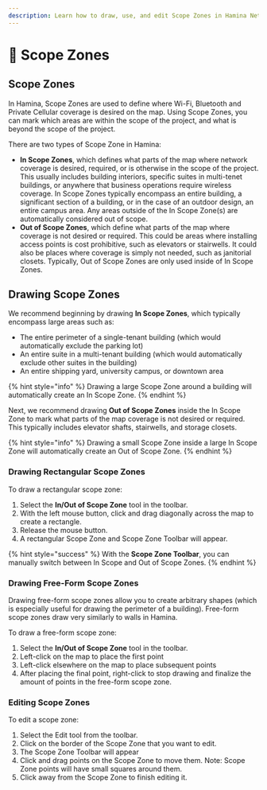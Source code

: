 ```yaml
---
description: Learn how to draw, use, and edit Scope Zones in Hamina Network Planner.
---
```


# 📍 Scope Zones

## Scope Zones

In Hamina, Scope Zones are used to define where Wi-Fi, Bluetooth and Private Cellular coverage is desired on the map. Using Scope Zones, you can mark which areas are within the scope of the project, and what is beyond the scope of the project.&#x20;

There are two types of Scope Zone in Hamina:

* **In Scope Zones**, which defines what parts of the map where network coverage is desired, required, or is otherwise in the scope of the project. This usually includes building interiors, specific suites in multi-tenet buildings, or anywhere that business operations require wireless coverage. In Scope Zones typically encompass an entire building, a significant section of a building, or in the case of an outdoor design, an entire campus area. Any areas outside of the In Scope Zone(s) are automatically considered out of scope.
* **Out of Scope Zones**, which define what parts of the map where coverage is not desired or required. This could be areas where installing access points is cost prohibitive, such as elevators or stairwells. It could also be places where coverage is simply not needed, such as janitorial closets. Typically, Out of Scope Zones are only used inside of In Scope Zones.

## Drawing Scope Zones

We recommend beginning by drawing **In Scope Zones**, which typically encompass large areas such as:

* The entire perimeter of a single-tenant building (which would automatically exclude the parking lot)
* An entire suite in a multi-tenant building (which would automatically exclude other suites in the building)
* An entire shipping yard, university campus, or downtown area

{% hint style="info" %}
Drawing a large Scope Zone around a building will automatically create an In Scope Zone.
{% endhint %}

Next, we recommend drawing **Out of Scope Zones** inside the In Scope Zone to mark what parts of the map coverage is not desired or required. This typically includes elevator shafts, stairwells, and storage closets.

{% hint style="info" %}
Drawing a small Scope Zone inside a large In Scope Zone will automatically create an Out of Scope Zone.
{% endhint %}

### Drawing Rectangular Scope Zones

To draw a rectangular scope zone:

1. Select the **In/Out of Scope Zone** tool in the toolbar.
2. With the left mouse button, click and drag diagonally across the map to create a rectangle.
3. Release the mouse button.
4. A rectangular Scope Zone and Scope Zone Toolbar will appear.

{% hint style="success" %}
With the **Scope Zone Toolbar**, you can manually switch between In Scope and Out of Scope Zones.
{% endhint %}

### Drawing Free-Form Scope Zones

Drawing free-form scope zones allow you to create arbitrary shapes (which is especially useful for drawing the perimeter of a building). Free-form scope zones draw very similarly to walls in Hamina.&#x20;

To draw a free-form scope zone:

1. Select the **In/Out of Scope Zone** tool in the toolbar.
2. Left-click on the map to place the first point
3. Left-click elsewhere on the map to place subsequent points
4. After placing the final point, right-click to stop drawing and finalize the amount of points in the free-form scope zone.

### Editing Scope Zones

To edit a scope zone:

1. Select the Edit tool from the toolbar.
2. Click on the border of the Scope Zone that you want to edit.
3. The Scope Zone Toolbar will appear
4. Click and drag points on the Scope Zone to move them. Note: Scope Zone points will have small squares around them.
5. Click away from the Scope Zone to finish editing it.
